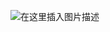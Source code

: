 ![在这里插入图片描述](https://img-blog.csdnimg.cn/20200727174816990.png?x-oss-process=image/watermark,type_ZmFuZ3poZW5naGVpdGk,shadow_10,text_aHR0cHM6Ly9ibG9nLmNzZG4ubmV0L2xpYW9xaXpodW4=,size_16,color_FFFFFF,t_70#pic_center) 

